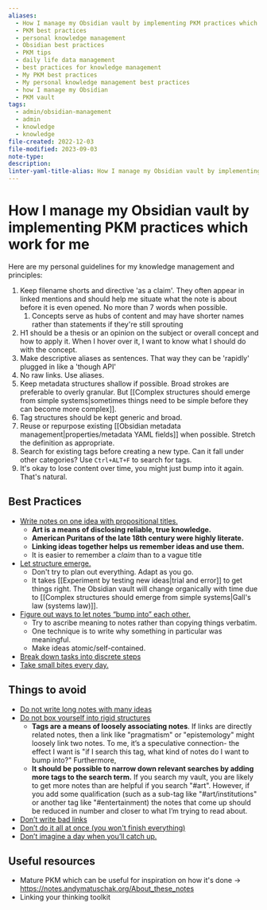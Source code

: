 ```yaml
---
aliases:
  - How I manage my Obsidian vault by implementing PKM practices which work for me
  - PKM best practices
  - personal knowledge management
  - Obsidian best practices
  - PKM tips
  - daily life data management
  - best practices for knowledge management
  - My PKM best practices
  - My personal knowledge management best practices
  - how I manage my Obsidian
  - PKM vault
tags:
  - admin/obsidian-management
  - admin
  - knowledge
  - knowledge
file-created: 2022-12-03
file-modified: 2023-09-03
note-type: 
description: 
linter-yaml-title-alias: How I manage my Obsidian vault by implementing PKM practices which work for me
---
```


# How I manage my Obsidian vault by implementing PKM practices which work for me

Here are my personal guidelines for my knowledge management and principles:
1. Keep filename shorts and directive 'as a claim'. They often appear in linked mentions and should help me situate what the note is about before it is even opened. No more than 7 words when possible.
	1. Concepts serve as hubs of content and may have shorter names rather than statements if they're still sprouting
2. H1 should be a thesis or an opinion on the subject or overall concept and how to apply it. When I hover over it, I want to know what I should do with the concept.
3. Make descriptive aliases as sentences. That way they can be 'rapidly' plugged in like a 'though API'
4. No raw links. Use aliases.
5. Keep metadata structures shallow if possible. Broad strokes are preferable to overly granular. But [[Complex structures should emerge from simple systems|sometimes things need to be simple before they can become more complex]].
6. Tag structures should be kept generic and broad.
7. Reuse or repurpose existing [[Obsidian metadata management|properties/metadata YAML fields]] when possible. Stretch the definition as appropriate.
8. Search for existing tags before creating a new type. Can it fall under other categories? Use `Ctrl+ALT+F` to search for tags.
9. It's okay to lose content over time, you might just bump into it again. That's natural.

## Best Practices

- [Write notes on one idea with propositional titles.](https://www.nickseitz.com/writing/obsidian-day-one-starterpack#point1)
	- **Art is a means of disclosing reliable, true knowledge.**
	- **American Puritans of the late 18th century were highly literate.**
	- **Linking ideas together helps us remember ideas and use them.**
	- It is easier to remember a _claim_ than to a vague title
- [Let structure emerge.](https://www.nickseitz.com/writing/obsidian-day-one-starterpack#point2)
	- Don't try to plan out everything. Adapt as you go.
	- It takes [[Experiment by testing new ideas|trial and error]]  to get things right. The Obsidian vault will change organically with time due to [[Complex structures should emerge from simple systems|Gall's law (systems law)]].
- [Figure out ways to let notes “bump into” each other.](https://www.nickseitz.com/writing/obsidian-day-one-starterpack#point3)
	- Try to ascribe meaning to notes rather than copying things verbatim.
	- One technique is to write why something in particular was meaningful.
	- Make ideas atomic/self-contained.
- [Break down tasks into discrete steps](https://www.nickseitz.com/writing/obsidian-day-one-starterpack#point4)
- [Take small bites every day.](https://www.nickseitz.com/writing/obsidian-day-one-starterpack#point5)

## Things to avoid

- [Do not write long notes with many ideas](https://www.nickseitz.com/writing/obsidian-day-one-starterpack#point6)
- [Do not box yourself into rigid structures](https://www.nickseitz.com/writing/obsidian-day-one-starterpack#point7)
	- **Tags are a means of loosely associating notes**. If links are directly related notes, then a link like "pragmatism" or "epistemology" might loosely link two notes. To me, it’s a speculative connection- the effect I want is "if I search this tag, what kind of notes do I want to bump into?" Furthermore,
	- **It should be possible to narrow down relevant searches by adding more tags to the search term.** If you search my vault, you are likely to get more notes than are helpful if you search "#art". However, if you add some qualification (such as a sub-tag like "#art/institutions" or another tag like "#entertainment) the notes that come up should be reduced in number and closer to what I’m trying to read about.
- [Don’t write bad links](https://www.nickseitz.com/writing/obsidian-day-one-starterpack#point8)
- [Don’t do it all at once (you won't finish everything)](https://www.nickseitz.com/writing/obsidian-day-one-starterpack#point9)
- [Don’t imagine a day when you’ll catch up.](https://www.nickseitz.com/writing/obsidian-day-one-starterpack#point10)

## Useful resources

- Mature PKM which can be useful for inspiration on how it's done -> https://notes.andymatuschak.org/About_these_notes
- Linking your thinking toolkit
